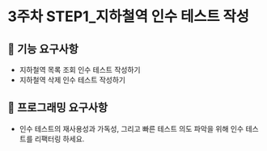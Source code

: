 # 3주차 STEP1_지하철역 인수 테스트 작성

## 🚀 기능 요구사항
- 지하철역 목록 조회 인수 테스트 작성하기
- 지하철역 삭제 인수 테스트 작성하기 

## 🚀 프로그래밍 요구사항
- 인수 테스트의 재사용성과 가독성, 그리고 빠른 테스트 의도 파악을 위해 인수 테스트를 리팩터링 하세요.
